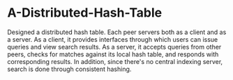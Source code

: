 # A-Distributed-Hash-Table
Designed a distributed hash table. Each peer servers both as a client and as a server. As a client, it provides interfaces through which users can issue queries and view search results. As a server, it accepts queries from other peers, checks for matches against its local hash table, and responds with corresponding results.  In addition, since there's no central  indexing  server, search is done through consistent hashing.
